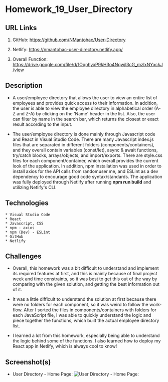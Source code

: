 # Homework_19_User_Directory

## URL Links

  1) GitHub: https://github.com/NMantohac/User-Directory

  2) Netlify: https://nmantohac-user-directory.netlify.app/
  
  3) Overall Function: https://drive.google.com/file/d/1OqnhyxP9kH3o4Nqwjl3cG_mzlxNYxckJ/view
   
## Description

* A user/employee directory that allows the user to view an entire list of employees and provides quick access to their information.
  In addition, the user is able to view the employee directory in alphabetical order (A-Z and Z-A) by clicking on the 'Name' header
  in the list. Also, the user can filter by name in the search bar, which returns the closest or exact result according to the input.

* The user/employee directory is done mainly through Javascript code and React in Visual Studio Code. There are many Javascript 
  index.js files that are separated in different folders (components/containers), and they overall contain variables (const/let), 
  async & await functions, try/catch blocks, arrays/objects, and import/exports. There are style.css files for each component/container,
  which overall provides the current look of the application. In addition, npm installation was used in order to 
  install axios for the API calls from randomuser.me, and ESLint as a dev dependency to encourage good code syntax/standards. The 
  application was fully deployed through Netlify after running **npm run build** and utilizing Netlify's CLI.

## Technologies

    * Visual Studio Code
    * React
    * Javascript, CSS
    * npm - axios
    * npm (Dev) - ESLint 
    * GitHub
    * Netlify

## Challenges

* Overall, this homework was a bit difficult to understand and implement its required features at first, and this is mainly because 
  of final project week and time constraints, so it was best to get this out of the way by comparing with the given solution,
  and getting the best information out of it. 

* It was a little difficult to understand the solution at first because there were no folders for each component, so it was weird to
  follow the work-flow. After I sorted the files in components/containers with folders for each JavaScript file, I was able to quickly
  understand the logic and piece together the functions, which built the actual employee directory list. 
  
* I learned a lot from this homework, especially being able to understand the logic behind some of the functions. I also learned how
  to deploy my React app in Netlify, which is always cool to know!

## Screenshot(s)

* User Directory - Home Page:
![User Directory - Home Page:](https://puu.sh/FNFop/665eeda122.png)
